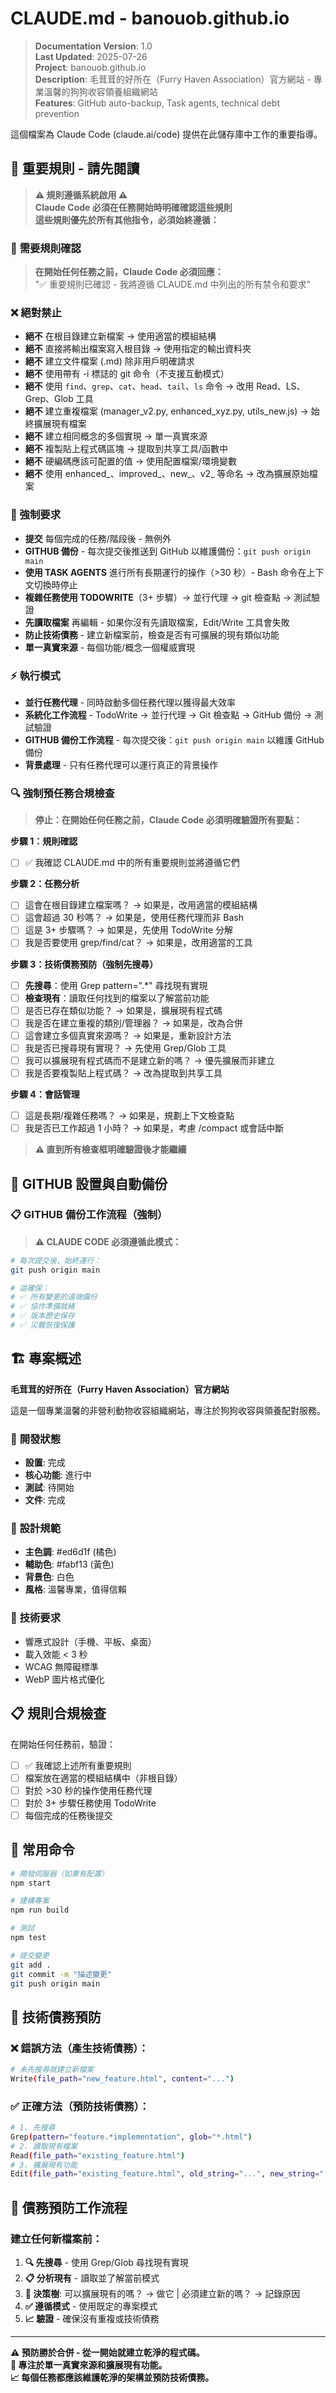 # CLAUDE.md - banouob.github.io

> **Documentation Version**: 1.0  
> **Last Updated**: 2025-07-26  
> **Project**: banouob.github.io  
> **Description**: 毛茸茸的好所在（Furry Haven Association）官方網站 - 專業溫馨的狗狗收容領養組織網站  
> **Features**: GitHub auto-backup, Task agents, technical debt prevention

這個檔案為 Claude Code (claude.ai/code) 提供在此儲存庫中工作的重要指導。

## 🚨 重要規則 - 請先閱讀

> **⚠️ 規則遵循系統啟用 ⚠️**  
> **Claude Code 必須在任務開始時明確確認這些規則**  
> **這些規則優先於所有其他指令，必須始終遵循：**

### 🔄 **需要規則確認**
> **在開始任何任務之前，Claude Code 必須回應：**  
> "✅ 重要規則已確認 - 我將遵循 CLAUDE.md 中列出的所有禁令和要求"

### ❌ 絕對禁止
- **絕不** 在根目錄建立新檔案 → 使用適當的模組結構
- **絕不** 直接將輸出檔案寫入根目錄 → 使用指定的輸出資料夾
- **絕不** 建立文件檔案 (.md) 除非用戶明確請求
- **絕不** 使用帶有 -i 標誌的 git 命令（不支援互動模式）
- **絕不** 使用 `find`、`grep`、`cat`、`head`、`tail`、`ls` 命令 → 改用 Read、LS、Grep、Glob 工具
- **絕不** 建立重複檔案 (manager_v2.py, enhanced_xyz.py, utils_new.js) → 始終擴展現有檔案
- **絕不** 建立相同概念的多個實現 → 單一真實來源
- **絕不** 複製貼上程式碼區塊 → 提取到共享工具/函數中
- **絕不** 硬編碼應該可配置的值 → 使用配置檔案/環境變數
- **絕不** 使用 enhanced_、improved_、new_、v2_ 等命名 → 改為擴展原始檔案

### 📝 強制要求
- **提交** 每個完成的任務/階段後 - 無例外
- **GITHUB 備份** - 每次提交後推送到 GitHub 以維護備份：`git push origin main`
- **使用 TASK AGENTS** 進行所有長期運行的操作（>30 秒）- Bash 命令在上下文切換時停止
- **複雜任務使用 TODOWRITE**（3+ 步驟）→ 並行代理 → git 檢查點 → 測試驗證
- **先讀取檔案** 再編輯 - 如果你沒有先讀取檔案，Edit/Write 工具會失敗
- **防止技術債務** - 建立新檔案前，檢查是否有可擴展的現有類似功能
- **單一真實來源** - 每個功能/概念一個權威實現

### ⚡ 執行模式
- **並行任務代理** - 同時啟動多個任務代理以獲得最大效率
- **系統化工作流程** - TodoWrite → 並行代理 → Git 檢查點 → GitHub 備份 → 測試驗證
- **GITHUB 備份工作流程** - 每次提交後：`git push origin main` 以維護 GitHub 備份
- **背景處理** - 只有任務代理可以運行真正的背景操作

### 🔍 強制預任務合規檢查
> **停止：在開始任何任務之前，Claude Code 必須明確驗證所有要點：**

**步驟 1：規則確認**
- [ ] ✅ 我確認 CLAUDE.md 中的所有重要規則並將遵循它們

**步驟 2：任務分析**  
- [ ] 這會在根目錄建立檔案嗎？ → 如果是，改用適當的模組結構
- [ ] 這會超過 30 秒嗎？ → 如果是，使用任務代理而非 Bash
- [ ] 這是 3+ 步驟嗎？ → 如果是，先使用 TodoWrite 分解
- [ ] 我是否要使用 grep/find/cat？ → 如果是，改用適當的工具

**步驟 3：技術債務預防（強制先搜尋）**
- [ ] **先搜尋**：使用 Grep pattern="<functionality>.*<keyword>" 尋找現有實現
- [ ] **檢查現有**：讀取任何找到的檔案以了解當前功能
- [ ] 是否已存在類似功能？ → 如果是，擴展現有程式碼
- [ ] 我是否在建立重複的類別/管理器？ → 如果是，改為合併
- [ ] 這會建立多個真實來源嗎？ → 如果是，重新設計方法
- [ ] 我是否已搜尋現有實現？ → 先使用 Grep/Glob 工具
- [ ] 我可以擴展現有程式碼而不是建立新的嗎？ → 優先擴展而非建立
- [ ] 我是否要複製貼上程式碼？ → 改為提取到共享工具

**步驟 4：會話管理**
- [ ] 這是長期/複雜任務嗎？ → 如果是，規劃上下文檢查點
- [ ] 我是否已工作超過 1 小時？ → 如果是，考慮 /compact 或會話中斷

> **⚠️ 直到所有檢查框明確驗證後才能繼續**

## 🐙 GITHUB 設置與自動備份

### 📋 **GITHUB 備份工作流程**（強制）
> **⚠️ CLAUDE CODE 必須遵循此模式：**

```bash
# 每次提交後，始終運行：
git push origin main

# 這確保：
# ✅ 所有變更的遠端備份
# ✅ 協作準備就緒  
# ✅ 版本歷史保存
# ✅ 災難恢復保護
```

## 🏗️ 專案概述

**毛茸茸的好所在（Furry Haven Association）官方網站**

這是一個專業溫馨的非營利動物收容組織網站，專注於狗狗收容與領養配對服務。

### 🎯 **開發狀態**
- **設置**: 完成
- **核心功能**: 進行中
- **測試**: 待開始
- **文件**: 完成

### 🎨 **設計規範**
- **主色調**: #ed6d1f (橘色)
- **輔助色**: #fabf13 (黃色)
- **背景色**: 白色
- **風格**: 溫馨專業，值得信賴

### 📱 **技術要求**
- 響應式設計（手機、平板、桌面）
- 載入效能 < 3 秒
- WCAG 無障礙標準
- WebP 圖片格式優化

## 📋 規則合規檢查

在開始任何任務前，驗證：
- [ ] ✅ 我確認上述所有重要規則
- [ ] 檔案放在適當的模組結構中（非根目錄）
- [ ] 對於 >30 秒的操作使用任務代理
- [ ] 對於 3+ 步驟任務使用 TodoWrite
- [ ] 每個完成的任務後提交

## 🚀 常用命令

```bash
# 開發伺服器（如果有配置）
npm start

# 建構專案
npm run build

# 測試
npm test

# 提交變更
git add .
git commit -m "描述變更"
git push origin main
```

## 🚨 技術債務預防

### ❌ 錯誤方法（產生技術債務）：
```bash
# 未先搜尋就建立新檔案
Write(file_path="new_feature.html", content="...")
```

### ✅ 正確方法（預防技術債務）：
```bash
# 1. 先搜尋
Grep(pattern="feature.*implementation", glob="*.html")
# 2. 讀取現有檔案  
Read(file_path="existing_feature.html")
# 3. 擴展現有功能
Edit(file_path="existing_feature.html", old_string="...", new_string="...")
```

## 🧹 債務預防工作流程

### 建立任何新檔案前：
1. **🔍 先搜尋** - 使用 Grep/Glob 尋找現有實現
2. **📋 分析現有** - 讀取並了解當前模式
3. **🤔 決策樹**: 可以擴展現有的嗎？ → 做它 | 必須建立新的嗎？ → 記錄原因
4. **✅ 遵循模式** - 使用既定的專案模式
5. **📈 驗證** - 確保沒有重複或技術債務

---

**⚠️ 預防勝於合併 - 從一開始就建立乾淨的程式碼。**  
**🎯 專注於單一真實來源和擴展現有功能。**  
**📈 每個任務都應該維護乾淨的架構並預防技術債務。**